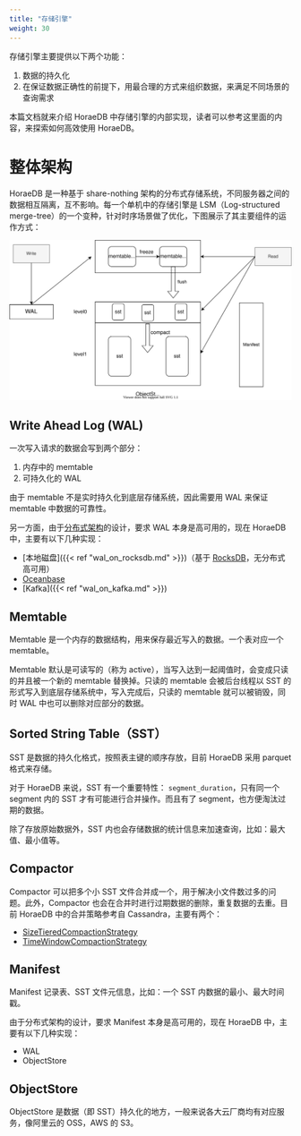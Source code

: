 ```yaml
---
title: "存储引擎"
weight: 30
---
```


存储引擎主要提供以下两个功能：

1.  数据的持久化
2.  在保证数据正确性的前提下，用最合理的方式来组织数据，来满足不同场景的查询需求

本篇文档就来介绍 HoraeDB 中存储引擎的内部实现，读者可以参考这里面的内容，来探索如何高效使用 HoraeDB。

# 整体架构

HoraeDB 是一种基于 share-nothing 架构的分布式存储系统，不同服务器之间的数据相互隔离，互不影响。每一个单机中的存储引擎是 LSM（Log-structured merge-tree）的一个变种，针对时序场景做了优化，下图展示了其主要组件的运作方式：

![](/images/storage-overview.svg)

## Write Ahead Log (WAL)

一次写入请求的数据会写到两个部分：

1.  内存中的 memtable
2.  可持久化的 WAL

由于 memtable 不是实时持久化到底层存储系统，因此需要用 WAL 来保证 memtable 中数据的可靠性。

另一方面，由于[分布式架构](cluster.md)的设计，要求 WAL 本身是高可用的，现在 HoraeDB 中，主要有以下几种实现：

- [本地磁盘]({{< ref "wal_on_rocksdb.md" >}})（基于 [RocksDB](http://rocksdb.org/)，无分布式高可用）
- [Oceanbase](https://www.oceanbase.com)
- [Kafka]({{< ref "wal_on_kafka.md" >}})

## Memtable

Memtable 是一个内存的数据结构，用来保存最近写入的数据。一个表对应一个 memtable。

Memtable 默认是可读写的（称为 active），当写入达到一起阈值时，会变成只读的并且被一个新的 memtable 替换掉。只读的 memtable 会被后台线程以 SST 的形式写入到底层存储系统中，写入完成后，只读的 memtable 就可以被销毁，同时 WAL 中也可以删除对应部分的数据。

## Sorted String Table（SST）

SST 是数据的持久化格式，按照表主键的顺序存放，目前 HoraeDB 采用 parquet 格式来存储。

对于 HoraeDB 来说，SST 有一个重要特性： `segment_duration`，只有同一个 segment 内的 SST 才有可能进行合并操作。而且有了 segment，也方便淘汰过期的数据。

除了存放原始数据外，SST 内也会存储数据的统计信息来加速查询，比如：最大值、最小值等。

## Compactor

Compactor 可以把多个小 SST 文件合并成一个，用于解决小文件数过多的问题。此外，Compactor 也会在合并时进行过期数据的删除，重复数据的去重。目前 HoraeDB 中的合并策略参考自 Cassandra，主要有两个：

- [SizeTieredCompactionStrategy](https://cassandra.apache.org/doc/latest/cassandra/operating/compaction/stcs.html)
- [TimeWindowCompactionStrategy](https://cassandra.apache.org/doc/latest/cassandra/operating/compaction/twcs.html)

## Manifest

Manifest 记录表、SST 文件元信息，比如：一个 SST 内数据的最小、最大时间戳。

由于分布式架构的设计，要求 Manifest 本身是高可用的，现在 HoraeDB 中，主要有以下几种实现：

- WAL
- ObjectStore

## ObjectStore

ObjectStore 是数据（即 SST）持久化的地方，一般来说各大云厂商均有对应服务，像阿里云的 OSS，AWS 的 S3。
